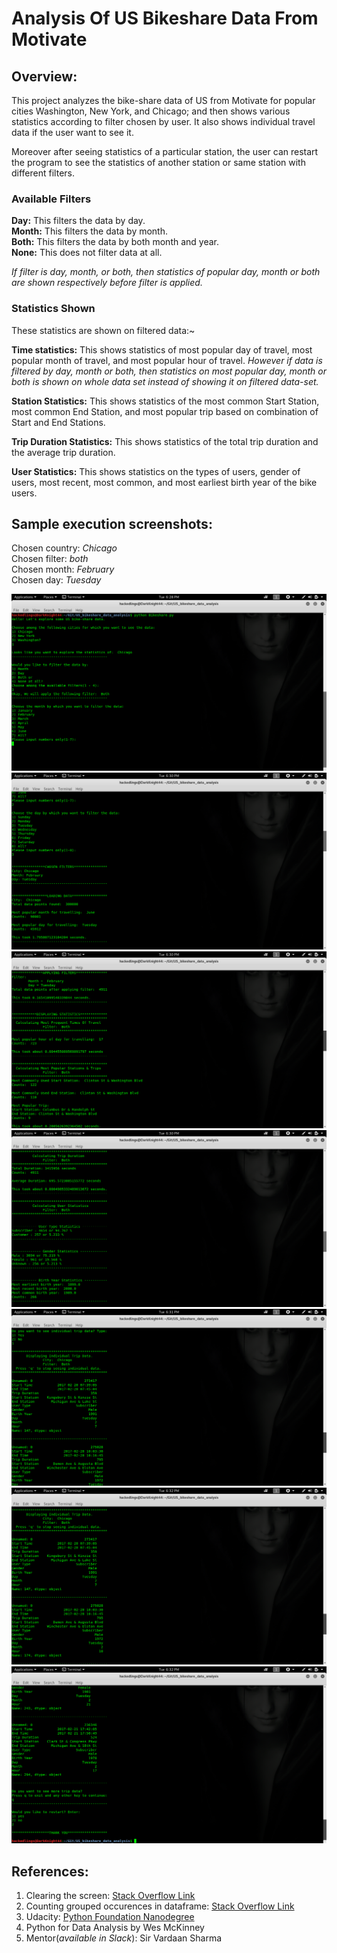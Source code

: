Analysis Of US Bikeshare Data From Motivate
===========================================

Overview:
-------------------------------------------
This project analyzes the bike-share data of US from Motivate for popular cities Washington, New York, and Chicago; and then shows various statistics according to filter chosen by user. It also shows individual travel data if the user want to see it.

Moreover after seeing statistics of a particular station, the user can restart the program to see the statistics of another station or same station with different filters.

### Available Filters

**Day:** This filters the data by day.\
**Month:** This filters the data by month.\
**Both:** This filters the data by both month and year.\
**None:** This does not filter data at all.

*If filter is day, month, or both, then statistics of popular day, month or both are shown respectively before filter is applied.*

### Statistics Shown

These statistics are shown on filtered data:~

**Time statistics:** This shows statistics of most popular day of travel, most popular month of travel, and most popular hour of travel. *However if data is filtered by day, month or both, then statistics on most popular day, month or both is shown on whole data set instead of showing it on filtered data-set.*

**Station Statistics:** This shows statistics of the most common Start Station, most common End Station, and most popular trip based on combination of Start and End Stations.

**Trip Duration Statistics:** This shows statistics of the total trip duration and the average trip duration.

**User Statistics:** This shows statistics on the types of users, gender of users, most recent, most common, and most earliest birth year of the bike users.


Sample execution screenshots:
-------------------------------------------
Chosen country: *Chicago*\
Chosen filter: *both*\
Chosen month: *February*\
Chosen day: *Tuesday*

![Choosing country](https://github.com/pks9862728888/US_bikeshare_data_analysis/blob/master/Screenshots/Bikeshare%2000.png)
![Choosing filters](https://github.com/pks9862728888/US_bikeshare_data_analysis/blob/master/Screenshots/Bikeshare%2001.png)
![Displaying Time and station statistics](https://github.com/pks9862728888/US_bikeshare_data_analysis/blob/master/Screenshots/Bikeshare%2002.png)
![Displaying Trip Duration and User Statistics](https://github.com/pks9862728888/US_bikeshare_data_analysis/blob/master/Screenshots/Bikeshare%2003.png)
![Choosing to see individual trip data](https://github.com/pks9862728888/US_bikeshare_data_analysis/blob/master/Screenshots/Bikeshare%2004.png)
![Displaying individual trip data](https://github.com/pks9862728888/US_bikeshare_data_analysis/blob/master/Screenshots/Bikeshare%2005.png)
![Terminating the program](https://github.com/pks9862728888/US_bikeshare_data_analysis/blob/master/Screenshots/Bikeshare%2006.png)

References:
-------------------------------------------
1. Clearing the screen: [Stack Overflow Link](https://stackoverflow.com/questions/2084508/clear-terminal-in-python)
2. Counting grouped occurences in dataframe: [Stack Overflow Link](https://datascience.stackexchange.com/questions/29840/how-to-count-grouped-occurrences)
3. Udacity: [Python Foundation Nanodegree](https://in.udacity.com/course/python-foundation-nanodegree--nd002-inpy?utm_source=GoogleSearch&utm_medium=NewAcq&utm_campaign=PR-GoogleSearch-Inpayment-BrandCourse-NewAcq-D-BMM-RLSA&utm_content=BMM&gclid=CjwKCAiAx4fhBRB6EiwA3cV4Ks8nLotobMAv23vHBe6hjE7WguW6oa7jzSK5xLmdX99ZQ66j9ZFd4BoCA8QQAvD_BwE)
4. Python for Data Analysis by Wes McKinney
5. Mentor(*available in Slack*): Sir Vardaan Sharma